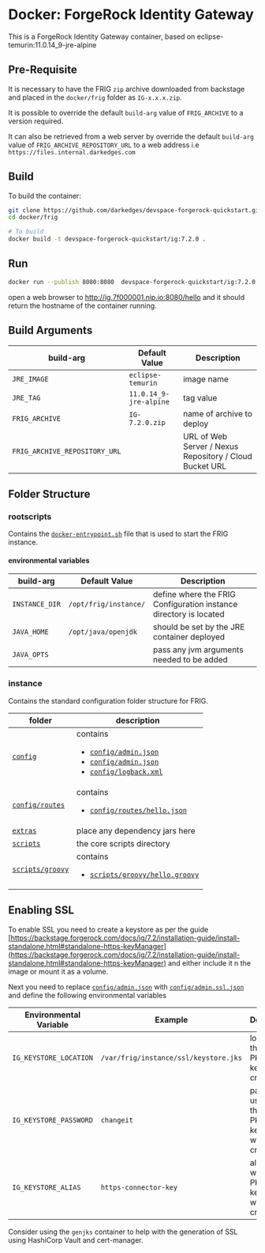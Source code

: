 # Docker: ForgeRock Identity Gateway

This is a ForgeRock Identity Gateway container, based on eclipse-temurin:11.0.14_9-jre-alpine

## Pre-Requisite

It is necessary to have the FRIG `zip` archive downloaded from backstage and placed in the `docker/frig` folder as `IG-x.x.x.zip`.

It is possible to override the default `build-arg` value of `FRIG_ARCHIVE` to a version required. 

It can also be retrieved from a web server by override the default `build-arg` value of `FRIG_ARCHIVE_REPOSITORY_URL` to a web address i.e `https://files.internal.darkedges.com`

## Build

To build the container:

```bash
git clone https://github.com/darkedges/devspace-forgerock-quickstart.git
cd docker/frig

# To build
docker build -t devspace-forgerock-quickstart/ig:7.2.0 .
```

## Run 

```bash
docker run --publish 8080:8080  devspace-forgerock-quickstart/ig:7.2.0
```

open a web browser to <http://ig.7f000001.nip.io:8080/hello> and it should return the hostname of the container running.

## Build Arguments

| build-arg                     | Default Value          | Description                                             |
| ----------------------------- | ---------------------- | ------------------------------------------------------- |
| `JRE_IMAGE`                   | `eclipse-temurin`      | image name                                              |
| `JRE_TAG`                     | `11.0.14_9-jre-alpine` | tag value                                               |
| `FRIG_ARCHIVE`                | `IG-7.2.0.zip`         | name of archive to deploy                               |
| `FRIG_ARCHIVE_REPOSITORY_URL` |                        | URL of Web Server / Nexus Repository / Cloud Bucket URL |

## Folder Structure

### rootscripts

Contains the [`docker-entrypoint.sh`](rootscripts/docker-entrypoint.sh) file that is used to start the FRIG instance.

#### environmental variables

| build-arg      | Default Value         | Description                                                       |
| -------------- | --------------------- | ----------------------------------------------------------------- |
| `INSTANCE_DIR` | `/opt/frig/instance/` | define where the FRIG Configuration instance directory is located |
| `JAVA_HOME`    | `/opt/java/openjdk`   | should be set by the JRE container deployed                       |
| `JAVA_OPTS`    |                       | pass any jvm arguments needed to be added                         |

### instance

Contains the standard configuration folder structure for FRIG.

| folder                                      | description                                                                                                                                                                                         |
| ------------------------------------------- | --------------------------------------------------------------------------------------------------------------------------------------------------------------------------------------------------- |
| [`config`](instance/config)                 | contains <ul><li>[`config/admin.json`](instance/config/admin.json)</li><li>[`config/admin.json`](instance/config/admin.json)</li> <li>[`config/logback.xml`](instance/config/logback.xml)</li></ul> |
| [`config/routes`](instance/config/routes)   | contains <ul><li>[`config/routes/hello.json`](instance/config/routes/hello.json)</li></ul>                                                                                                          |
| [`extras`](instance/extras)                 | place any dependency jars here                                                                                                                                                                      |
| [`scripts`](instance/scripts)               | the core scripts directory                                                                                                                                                                          |
| [`scripts/groovy`](instance/scripts/groovy) | contains <ul><li>[`scripts/groovy/hello.groovy`](instance/scripts/groovy/hello.groovy)</li></ul>                                                                                                    |

## Enabling SSL

To enable SSL you need to create a keystore as per the guide [https://backstage.forgerock.com/docs/ig/7.2/installation-guide/install-standalone.html#standalone-https-keyManager](https://backstage.forgerock.com/docs/ig/7.2/installation-guide/install-standalone.html#standalone-https-keyManager) and either include it n the image or mount it as a volume. 

Next you need to replace [`config/admin.json`](instance/config/admin.json) with [`config/admin.ssl.json`](instance/config/admin.ssl.json) and define the following environmental variables

| Environmental Variable | Example                               | Description                                        |
| ---------------------- | ------------------------------------- | -------------------------------------------------- |
| `IG_KEYSTORE_LOCATION` | `/var/frig/instance/ssl/keystore.jks` | location of the PKCS12 keystore created            |
| `IG_KEYSTORE_PASSWORD` | `changeit`                            | password used when the PKCS12 keystore was created |
| `IG_KEYSTORE_ALIAS`    | `https-connector-key`                 | alias used when the PKCS12 keystore was created    |

Consider using the `genjks` container to help with the generation of SSL using HashiCorp Vault and cert-manager.
